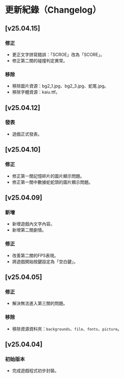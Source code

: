 # 更新紀錄（Changelog）

## [v25.04.15]
### 修正
- 更正文字拼寫錯誤：「SCROE」改為「SCORE」。
- 修正第二關的碰撞判定異常。

### 移除
- 移除圖片資源：bg2_1.jpg、bg2_3.jpg、蛇尾.jpg。
- 移除字體資源：kaiu.ttf。

## [v25.04.12]
### 發表
- 遊戲正式發表。

## [v25.04.10]
### 修正
- 修正第一關記憶碎片的圖片顯示問題。
- 修正第一關中數據蛇蛇頭的圖片顯示問題。

## [v25.04.09]
### 新增
- 新增遊戲內文字內容。
- 新增第二關劇情。

### 修正
- 改善第二關的FPS表現。
- 將遊戲開始按鍵設定為「空白鍵」。

## [v25.04.05]
### 修正
- 解決無法進入第三關的問題。

### 移除
- 移除資源資料夾：`backgrounds`、`file`、`fonts`、`picture`。

## [v25.04.04]
### 初始版本
- 完成遊戲程式初步封裝。

